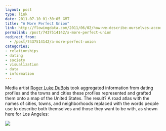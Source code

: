 ```yaml
---
layout: post
type: link
date: 2011-07-10 01:30:05 GMT
title: "A More Perfect Union"
link: http://flowingdata.com/2011/06/02/how-we-describe-ourselves-according-to-online-dating-profiles/
permalink: /post/7437514142/a-more-perfect-union
redirect_from: 
  - /post/7437514142/a-more-perfect-union
categories:
- relationships
- dating
- society
- visualization
- data
- information
---
```

Media artist <a href="http://perfect.lukedubois.com/">Roger Luke DuBois</a> took aggregated information from dating profiles and the towns and cities these profiles represented and grafted them onto a map of the United States. The result? A road atlas with the names of cities, towns, and neighborhoods replaced with the words people use to describe both themselves and those they want to be with, as shown here for Los Angeles:

![](http://flowingdata.com/wp-content/uploads/2011/05/Los-Angeles-online-dating-575x376.png)